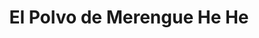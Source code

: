 ---
title: "El Polvo de Merengue He He"
url: /acayucan/el-polvo-de-merengue-he-he/
shop: comodidad
---